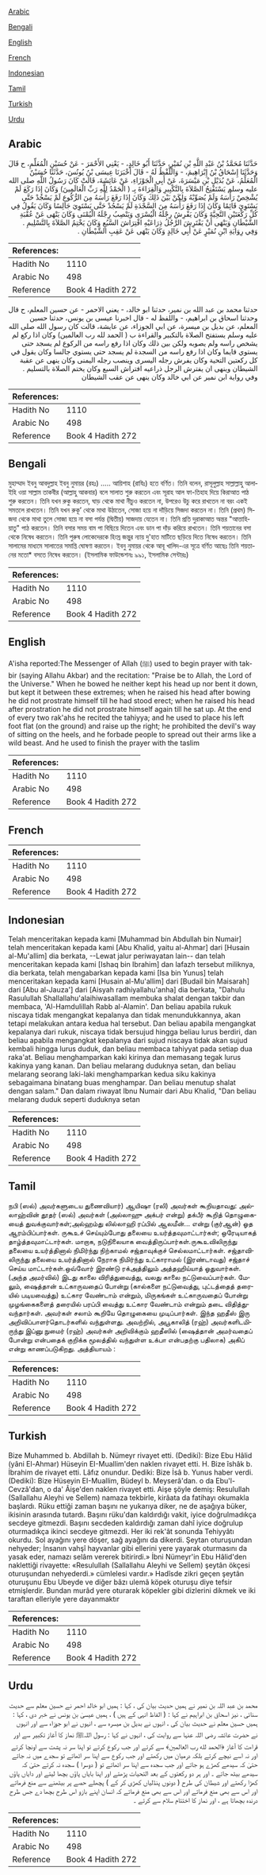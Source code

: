 [Arabic](#arabic)

[Bengali](#bengali)

[English](#english)

[French](#french)

[Indonesian](#indonesian)

[Tamil](#tamil)

[Turkish](#turkish)

[Urdu](#urdu)

## Arabic


<div dir="rtl" lang="ar" style={{fontSize:'larger',backgroundColor:'#f8f9fa',padding:20}}>
حَدَّثَنَا مُحَمَّدُ بْنُ عَبْدِ اللَّهِ بْنِ نُمَيْرٍ، حَدَّثَنَا أَبُو خَالِدٍ، - يَعْنِي الأَحْمَرَ - عَنْ حُسَيْنٍ الْمُعَلِّمِ، ح قَالَ وَحَدَّثَنَا إِسْحَاقُ بْنُ إِبْرَاهِيمَ، - وَاللَّفْظُ لَهُ - قَالَ أَخْبَرَنَا عِيسَى بْنُ يُونُسَ، حَدَّثَنَا حُسَيْنٌ الْمُعَلِّمُ، عَنْ بُدَيْلِ بْنِ مَيْسَرَةَ، عَنْ أَبِي الْجَوْزَاءِ، عَنْ عَائِشَةَ، قَالَتْ كَانَ رَسُولُ اللَّهِ صلى الله عليه وسلم يَسْتَفْتِحُ الصَّلاَةَ بِالتَّكْبِيرِ وَالْقِرَاءَةَ بِـ ‏(‏ الْحَمْدُ لِلَّهِ رَبِّ الْعَالَمِينَ‏)‏ وَكَانَ إِذَا رَكَعَ لَمْ يُشْخِصْ رَأْسَهُ وَلَمْ يُصَوِّبْهُ وَلِكَنْ بَيْنَ ذَلِكَ وَكَانَ إِذَا رَفَعَ رَأْسَهُ مِنَ الرُّكُوعِ لَمْ يَسْجُدْ حَتَّى يَسْتَوِيَ قَائِمًا وَكَانَ إِذَا رَفَعَ رَأْسَهُ مِنَ السَّجْدَةِ لَمْ يَسْجُدْ حَتَّى يَسْتَوِيَ جَالِسًا وَكَانَ يَقُولُ فِي كُلِّ رَكْعَتَيْنِ التَّحِيَّةَ وَكَانَ يَفْرِشُ رِجْلَهُ الْيُسْرَى وَيَنْصِبُ رِجْلَهُ الْيُمْنَى وَكَانَ يَنْهَى عَنْ عُقْبَةِ الشَّيْطَانِ وَيَنْهَى أَنْ يَفْتَرِشَ الرَّجُلُ ذِرَاعَيْهِ افْتِرَاشَ السَّبُعِ وَكَانَ يَخْتِمُ الصَّلاَةَ بِالتَّسْلِيمِ ‏.‏ وَفِي رِوَايَةِ ابْنِ نُمَيْرٍ عَنْ أَبِي خَالِدٍ وَكَانَ يَنْهَى عَنْ عَقِبِ الشَّيْطَانِ ‏.‏
</div>
<div style={{backgroundColor:'#f8f9fa',padding:20, marginBottom: 10}}><table> <thead> <tr> <th>References:</th> <th></th> </tr> </thead> <tbody><tr><td>Hadith No</td><td>1110</td></tr><tr><td>Arabic No</td><td>498</td></tr><tr><td>Reference</td><td>Book 4 Hadith 272</td></tr></tbody></table></div>


<div dir="rtl" lang="ar" style={{fontSize:'larger',backgroundColor:'#f8f9fa',padding:20}}>
حدثنا محمد بن عبد الله بن نمير، حدثنا ابو خالد، - يعني الاحمر - عن حسين المعلم، ح قال وحدثنا اسحاق بن ابراهيم، - واللفظ له - قال اخبرنا عيسى بن يونس، حدثنا حسين المعلم، عن بديل بن ميسرة، عن ابي الجوزاء، عن عايشة، قالت كان رسول الله صلى الله عليه وسلم يستفتح الصلاة بالتكبير والقراءة ب ( الحمد لله رب العالمين) وكان اذا ركع لم يشخص راسه ولم يصوبه ولكن بين ذلك وكان اذا رفع راسه من الركوع لم يسجد حتى يستوي قايما وكان اذا رفع راسه من السجدة لم يسجد حتى يستوي جالسا وكان يقول في كل ركعتين التحية وكان يفرش رجله اليسرى وينصب رجله اليمنى وكان ينهى عن عقبة الشيطان وينهى ان يفترش الرجل ذراعيه افتراش السبع وكان يختم الصلاة بالتسليم . وفي رواية ابن نمير عن ابي خالد وكان ينهى عن عقب الشيطان
</div>
<div style={{backgroundColor:'#f8f9fa',padding:20, marginBottom: 10}}><table> <thead> <tr> <th>References:</th> <th></th> </tr> </thead> <tbody><tr><td>Hadith No</td><td>1110</td></tr><tr><td>Arabic No</td><td>498</td></tr><tr><td>Reference</td><td>Book 4 Hadith 272</td></tr></tbody></table></div>

## Bengali


<div dir="ltr" lang="bn" style={{fontSize:'larger',backgroundColor:'#f8f9fa',padding:20}}>
মুহাম্মাদ ইবনু আবদুল্লাহ ইবনু নুমায়র (রহঃ) ..... আয়িশাহ (রাযিঃ) হতে বর্ণিত। তিনি বলেন, রাসূলুল্লাহ সাল্লাল্লাহু আলাইহি ওয়া সাল্লাম তাকবীর (আল্লাহু আকবার) বলে সালাত শুরু করতেন এবং সূরাহ আল ফা-তিহাহ দিয়ে কিরাআত পাঠ শুরু করতেন। তিনি যখন রুকু করতেন, ঘাড় থেকে মাথা নীচুও করতেন না, উপরেও উচু করে রাখতেন না বরং একই সমতলে রাখতেন। তিনি যখন রুকূ’ থেকে মাথা উঠাতেন, সোজা হয়ে না দাঁড়িয়ে সিজদা করতেন না। তিনি (প্রথম) সিজদা থেকে মাথা তুলে সোজা হয়ে না বসা পর্যন্ত (দ্বিতীয়) সাজদায় যেতেন না। তিনি প্রতি দুরাকাআত অন্তর "আত্তাহিয়াতু" পাঠ করতেন। তিনি বসার সময় বাম পা বিছিয়ে দিতেন এবং ডান পা দাঁড় করিয়ে রাখতেন। তিনি শয়তানের বসা থেকে নিষেধ করতেন। তিনি পুরুষ লোকেদেরকে হিংস্র জন্তুর ন্যায় দু'হাত মাটিতে ছড়িয়ে দিতে নিষেধ করতেন। তিনি সালামের মাধ্যমে সালাতের সমাপ্তি ঘোষণা করতেন। ইবনু নুমায়র থেকে আবূ খালিদ-এর সূত্রে বর্ণিত আছেঃ তিনি শয়তানের মতো* বসতে নিষেধ করতেন। (ইসলামিক ফাউন্ডেশনঃ ৯৯১, ইসলামিক সেন্টারঃ)
</div>
<div style={{backgroundColor:'#f8f9fa',padding:20, marginBottom: 10}}><table> <thead> <tr> <th>References:</th> <th></th> </tr> </thead> <tbody><tr><td>Hadith No</td><td>1110</td></tr><tr><td>Arabic No</td><td>498</td></tr><tr><td>Reference</td><td>Book 4 Hadith 272</td></tr></tbody></table></div>

## English


<div dir="ltr" lang="en" style={{fontSize:'larger',backgroundColor:'#f8f9fa',padding:20}}>
A'isha reported:The Messenger of Allah (ﷺ) used to begin prayer with takbir (saying Allahu Akbar) and the recitation: "Praise be to Allah, the Lord of the Universe." When he bowed he neither kept his head up nor bent it down, but kept it between these extremes; when he raised his head after bowing he did not prostrate himself till he had stood erect; when he raised his head after prostration he did not prostrate himself again till he sat up. At the end of every two rak'ahs he recited the tahiyya; and he used to place his left foot flat (on the ground) and raise up the right; he prohibited the devil's way of sitting on the heels, and he forbade people to spread out their arms like a wild beast. And he used to finish the prayer with the taslim
</div>
<div style={{backgroundColor:'#f8f9fa',padding:20, marginBottom: 10}}><table> <thead> <tr> <th>References:</th> <th></th> </tr> </thead> <tbody><tr><td>Hadith No</td><td>1110</td></tr><tr><td>Arabic No</td><td>498</td></tr><tr><td>Reference</td><td>Book 4 Hadith 272</td></tr></tbody></table></div>

## French


<div dir="ltr" lang="fr" style={{fontSize:'larger',backgroundColor:'#f8f9fa',padding:20}}>

</div>
<div style={{backgroundColor:'#f8f9fa',padding:20, marginBottom: 10}}><table> <thead> <tr> <th>References:</th> <th></th> </tr> </thead> <tbody><tr><td>Hadith No</td><td>1110</td></tr><tr><td>Arabic No</td><td>498</td></tr><tr><td>Reference</td><td>Book 4 Hadith 272</td></tr></tbody></table></div>

## Indonesian


<div dir="ltr" lang="id" style={{fontSize:'larger',backgroundColor:'#f8f9fa',padding:20}}>
Telah menceritakan kepada kami [Muhammad bin Abdullah bin Numair] telah menceritakan kepada kami [Abu Khalid, yaitu al-Ahmar] dari [Husain al-Mu'allim] dia berkata, --Lewat jalur periwayatan lain-- dan telah menceritakan kepada kami [Ishaq bin Ibrahim] dan lafazh tersebut miliknya, dia berkata, telah mengabarkan kepada kami [Isa bin Yunus] telah menceritakan kepada kami [Husain al-Mu'allim] dari [Budail bin Maisarah] dari [Abu al-Jauza'] dari [Aisyah radhiyallahu'anha] dia berkata, "Dahulu Rasulullah Shallallahu'alaihiwasallam membuka shalat dengan takbir dan membaca, 'Al-Hamdulillah Rabb al-Alamin'. Dan beliau apabila rukuk niscaya tidak mengangkat kepalanya dan tidak menundukkannya, akan tetapi melakukan antara kedua hal tersebut. Dan beliau apabila mengangkat kepalanya dari rukuk, niscaya tidak bersujud hingga beliau lurus berdiri, dan beliau apabila mengangkat kepalanya dari sujud niscaya tidak akan sujud kembali hingga lurus duduk, dan beliau membaca tahiyyat pada setiap dua raka'at. Beliau menghamparkan kaki kirinya dan memasang tegak lurus kakinya yang kanan. Dan beliau melarang duduknya setan, dan beliau melarang seorang laki-laki menghamparkan kedua siku kakinya sebagaimana binatang buas menghampar. Dan beliau menutup shalat dengan salam." Dan dalam riwayat Ibnu Numair dari Abu Khalid, "Dan beliau melarang duduk seperti duduknya setan
</div>
<div style={{backgroundColor:'#f8f9fa',padding:20, marginBottom: 10}}><table> <thead> <tr> <th>References:</th> <th></th> </tr> </thead> <tbody><tr><td>Hadith No</td><td>1110</td></tr><tr><td>Arabic No</td><td>498</td></tr><tr><td>Reference</td><td>Book 4 Hadith 272</td></tr></tbody></table></div>

## Tamil


<div dir="ltr" lang="ta" style={{fontSize:'larger',backgroundColor:'#f8f9fa',padding:20}}>
நபி (ஸல்) அவர்களுடைய துணைவியார்) ஆயிஷா (ரலி) அவர்கள் கூறியதாவது: அல்லாஹ்வின் தூதர் (ஸல்) அவர்கள் (அல்லாஹு அக்பர் என்று) தக்பீர் கூறித் தொழுகையைத் துவக்குவார்கள்;அல்ஹம்து லில்லாஹி ரப்பில் ஆலமீன்... என்று (குர்ஆன்) ஓத ஆரம்பிப்பார்கள். ருகூஉச் செய்யும்போது தலையை உயர்த்தவுமாட்டார்கள்; ஒரேடியாகத் தாழ்த்தவுமாட்டார்கள். மாறாக, நடுநிலையாக வைத்திருப்பார்கள்.ருகூஉவிலிருந்து தலையை உயர்த்தினால் நிமிர்ந்து நிற்காமல் சஜ்தாவுக்குச் செல்லமாட்டார்கள். சஜ்தாவிலிருந்து தலையை உயர்த்தினால் நேராக நிமிர்ந்து உட்காராமல் (இரண்டாவது) சஜ்தாச் செய்ய மாட்டார்கள்.ஒவ்வோர் இரண்டு ரக்அத்திலும் அத்தஹிய்யாத் ஓதுவார்கள். (அந்த அமர்வில்) இடது காலை விரித்துவைத்து, வலது காலை நட்டுவைப்பார்கள். மேலும், ஷைத்தான் உட்காருவதைப் போன்று (கால்களை நட்டுவைத்து, புட்டத்தைத் தரையில் படியவைத்து) உட்கார வேண்டாம் என்றும், மிருகங்கள் உட்காருவதைப் போன்று முழங்கைகளைத் தரையில் பரப்பி வைத்து உட்கார வேண்டாம் என்றும் தடை விதித்துவந்தார்கள். அவர்கள் சலாம் கூறியே தொழுகையை முடிப்பார்கள். இந்த ஹதீஸ் இரு அறிவிப்பாளர்தொடர்களில் வந்துள்ளது. அவற்றில், அபூகாலித் (ரஹ்) அவர்களிடமிருந்து இப்னு நுமைர் (ரஹ்) அவர்கள் அறிவிக்கும் ஹதீஸில் (ஷைத்தான் அமர்வதைப் போன்று என்பதைக் குறிக்க மூலத்தில் வந்துள்ள உக்பா என்பதற்கு பதிலாக) அகிப் என்று காணப்படுகிறது. அத்தியாயம் :
</div>
<div style={{backgroundColor:'#f8f9fa',padding:20, marginBottom: 10}}><table> <thead> <tr> <th>References:</th> <th></th> </tr> </thead> <tbody><tr><td>Hadith No</td><td>1110</td></tr><tr><td>Arabic No</td><td>498</td></tr><tr><td>Reference</td><td>Book 4 Hadith 272</td></tr></tbody></table></div>

## Turkish


<div dir="ltr" lang="tr" style={{fontSize:'larger',backgroundColor:'#f8f9fa',padding:20}}>
Bize Muhammed b. Abdillah b. Nümeyr rivayet etti. (Dediki): Bize Ebu Hâlid (yâni El-Ahmar) Hüseyin EI-Muallim'den naklen rivayet etti. H. Bize îshâk b. İbrahim de rivayet etti. Lâfız onundur. Dediki: Bize İsâ b. Yunus haber verdi. (Dediki): Bize Hüseyin EI-Muallim, Büdeyl b. Meyserâ'dan. o da Ebu'l-Cevzâ'dan, o da' Âişe'den naklen rivayet etti. Aişe şöyle demiş: Resulullah (Sallallahu Aleyhi ve Sellem) namaza tekbirle, kirâata da fatihayı okumakla başlardı. Rüku ettiği zaman başını ne yukarıya diker, ne de aşağıya büker, ikisinin arasında tutardı. Başını rüku'dan kaldırdığı vakit, iyice doğrulmadıkça secdeye gitmezdi. Başını secdeden kaldırdığı zaman dahî iyice doğrulup oturmadıkça ikinci secdeye gitmezdi. Her iki rek'ât sonunda Tehiyyâtı okurdu. Sol ayağını yere döşer, sağ ayağını da dikerdi. Şeytan oturuşundan nehyeder; İnsanın vahşî hayvanlar gibi ellerini yere yayarak oturmasını da yasak eder, namazı selâm vererek bitirirdi.» İbni Nümeyr'in Ebu Hâlid'den naklettiği rivayette: «Resulullah (Sallallahu Aleyhi ve Sellem) şeytân ökçesi oturuşundan nehyederdi.» cümlelesi vardır.» Hadîsde zikri geçen şeytân oturuşunu Ebu Ubeyde ve diğer bâzı ulemâ köpek oturuşu diye tefsir etmişlerdir. Bundan murâd yere oturarak köpekler gibi dizlerini dikmek ve iki taraftan elleriyle yere dayanmaktır
</div>
<div style={{backgroundColor:'#f8f9fa',padding:20, marginBottom: 10}}><table> <thead> <tr> <th>References:</th> <th></th> </tr> </thead> <tbody><tr><td>Hadith No</td><td>1110</td></tr><tr><td>Arabic No</td><td>498</td></tr><tr><td>Reference</td><td>Book 4 Hadith 272</td></tr></tbody></table></div>

## Urdu


<div dir="rtl" lang="ur" style={{fontSize:'larger',backgroundColor:'#f8f9fa',padding:20}}>
محمد بن عبد اللہ بن نمیر نے ہمیں حدیث بیان کی ، کہا : ہمیں ابو خالد احمر نے حسین معلم سے حدیث سنائی ، نیز اسحاق بن ابراہیم نے کہا : ( الفاظ انہی کے ہیں ) ، ہمیں عیسیٰ بن یونس نے خبر دی ، کہا : ہمیں حسین معلم نے حدیث بیان کی ، انہوں نے بدیل بن میسرہ سے ، انہوں نے ابو جوزاء سے اور انہوں نے حضرت عائشہ رضی اللہ عنہا سے روایت کی ، انہوں نے کہا : رسول اللہﷺ نماز کا آغاز تکبیر سے اور قراءت کا آغاز ﴿الحمد لله رب العالمين﴾ سے کرتے اور جب رکوع کرتے تو اپنا سر نہ پشت سے اونچا کرتے اور نہ اسے نیچے کرتے بلکہ درمیان میں رکھتے اور جب رکوع سے اپنا سر اٹھاتے تو سجدے میں نہ جاتے حتیٰ کہ سیدھے کھڑے ہو جاتے اور جب سجدہ سے اپنا سر اٹھاتے تو ( دوسرا ) سجدہ نہ کرتے حتیٰ کہ سیدھے بیٹھ جاتے ۔ اور ہر دو رکعتوں کے بعد التحیات پڑھتے اور اپنا بایاں پاؤں بچھا لیتے اور دایاں پاؤں کھڑا رکھتے اور شیطان کی طرح ( دونوں پنڈلیاں کھڑی کر کے ) پچھلے حصے پر بیٹھنے سے منع فرماتے اور اس سے بھی منع فرماتے اور اس سے بھی منع فرماتے کہ انسان اپنے بازو اس طرح بچھا دے جس طرح درندہ بچھاتا ہے ، اور نماز کا اختتام سلام سے کرتے ۔
</div>
<div style={{backgroundColor:'#f8f9fa',padding:20, marginBottom: 10}}><table> <thead> <tr> <th>References:</th> <th></th> </tr> </thead> <tbody><tr><td>Hadith No</td><td>1110</td></tr><tr><td>Arabic No</td><td>498</td></tr><tr><td>Reference</td><td>Book 4 Hadith 272</td></tr></tbody></table></div>